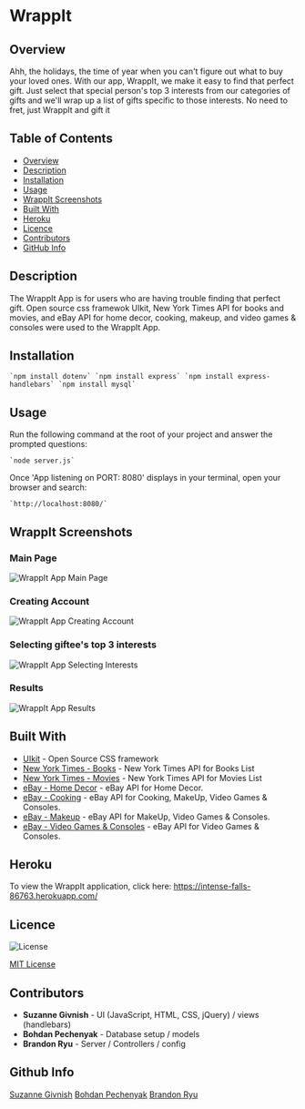 # WrappIt

## Overview
Ahh, the holidays, the time of year when you can't figure out what to buy your loved ones. With our app, WrappIt, we make it easy to find that perfect gift. Just select that special person's top 3 interests from our categories of gifts and we'll wrap up a list of gifts specific to those interests. No need to fret, just WrappIt and gift it

## Table of Contents
- [Overview](#Overview)
- [Description](#Description)
- [Installation](#Installation)
- [Usage](#Usage)
- [WrappIt Screenshots](#Screenshots)
- [Built With](#Built)
- [Heroku](#Heroku)
- [Licence](#Licence)
- [Contributors](#Contributors)
- [GitHub Info](#GitHub) 

## Description
The WrappIt App is for users who are having trouble finding that perfect gift. Open source css framewok UIkit, New York Times API for books and movies, and eBay API for home decor, cooking, makeup, and video games & consoles were used to the WrappIt App.

## Installation
    `npm install dotenv` `npm install express` `npm install express-handlebars` `npm install mysql`  

## Usage
Run the following command at the root of your project and answer the prompted questions:

    `node server.js`
    
Once 'App listening on PORT: 8080' displays in your terminal, open your browser and search:

    `http://localhost:8080/`

## WrappIt Screenshots

### Main Page
<img src="public/assets/WrappIt01.png" alt="WrappIt App Main Page">

### Creating Account
<img src="public/assets/WrappIt02.png" alt="WrappIt App Creating Account">

### Selecting giftee's top 3 interests
<img src="public/assets/WrappIt03.png" alt="WrappIt App Selecting Interests">

### Results
<img src="public/assets/WrappIt04.png" alt="WrappIt App Results">

## Built With
* [UIkit](https://getuikit.com/) - Open Source CSS framework
* [New York Times - Books](https://api.nytimes.com/svc/books/v3/lists/current/hardcover-fiction.json?api-key=VygNZrSBD3hbAKYqxo7V4fGEvJSq8aux) - New York Times API for Books List
* [New York Times - Movies](https://api.nytimes.com/svc/movies/v2/reviews/search.json?critics-pick=Y&opening-date=2019-01-01;2020-09-01&api-key=xUVU76OUVbXKD94Ig4mUUmlvQJGAyTSQ) - New York Times API for Movies List
* [eBay - Home Decor](https://open.api.ebay.com/shopping?callname=FindProducts&responseencoding=JSON&appid=SuzanneG-WrappIt-PRD-1f785c25d-fb2797a7&siteid=0&version=967&QueryKeywords=homedecor&AvailableItemsOnly=true&MaxEntries=400) - eBay API for Home Decor.
* [eBay - Cooking](https://open.api.ebay.com/shopping?callname=FindProducts&responseencoding=JSON&appid=SuzanneG-WrappIt-PRD-1f785c25d-fb2797a7&siteid=0&version=967&QueryKeywords=cookbooks&AvailableItemsOnly=true&MaxEntries=100) - eBay API for Cooking, MakeUp, Video Games & Consoles.
* [eBay - Makeup](https://open.api.ebay.com/shopping?callname=FindProducts&responseencoding=JSON&appid=SuzanneG-WrappIt-PRD-1f785c25d-fb2797a7&siteid=0&version=967&QueryKeywords=makeup&AvailableItemsOnly=true&MaxEntries=100) - eBay API for MakeUp, Video Games & Consoles.
* [eBay - Video Games & Consoles](https://open.api.ebay.com/shopping?callname=FindProducts&responseencoding=JSON&appid=SuzanneG-WrappIt-PRD-1f785c25d-fb2797a7&siteid=0&version=967&QueryKeywords=games&AvailableItemsOnly=true&MaxEntries=95) - eBay API for Video Games & Consoles.

## Heroku 
To view the WrappIt application, click here:
https://intense-falls-86763.herokuapp.com/

## Licence
![License](https://img.shields.io/badge/License-mit-blue.svg "License Badge")

[MIT License](http://opensource.org/licenses/mit-license.php)

## Contributors
* **Suzanne Givnish** - UI (JavaScript, HTML, CSS, jQuery) / views (handlebars)
* **Bohdan Pechenyak** - Database setup / models
* **Brandon Ryu** - Server / Controllers / config

## Github Info
[Suzanne Givnish](https://github.com/suzygiv)
[Bohdan Pechenyak](https://github.com/BohdiCave)
[Brandon Ryu](https://github.com/bryu0116e)



